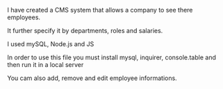 I have created a CMS system that allows a company to see there employees. 

It further specify it by departments, roles and salaries.

I used mySQL, Node.js and JS

In order to use this file you must install mysql, inquirer, console.table and then run it in a local server

You cam also add, remove and edit employee informations.